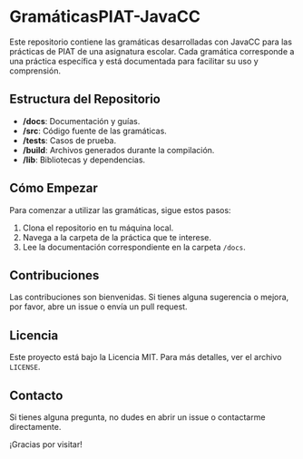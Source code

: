 # GramáticasPIAT-JavaCC

Este repositorio contiene las gramáticas desarrolladas con JavaCC para las prácticas de PIAT de una asignatura escolar. Cada gramática corresponde a una práctica específica y está documentada para facilitar su uso y comprensión.

## Estructura del Repositorio

- **/docs**: Documentación y guías.
- **/src**: Código fuente de las gramáticas.
- **/tests**: Casos de prueba.
- **/build**: Archivos generados durante la compilación.
- **/lib**: Bibliotecas y dependencias.

## Cómo Empezar

Para comenzar a utilizar las gramáticas, sigue estos pasos:

1. Clona el repositorio en tu máquina local.
2. Navega a la carpeta de la práctica que te interese.
3. Lee la documentación correspondiente en la carpeta `/docs`.

## Contribuciones

Las contribuciones son bienvenidas. Si tienes alguna sugerencia o mejora, por favor, abre un issue o envía un pull request.

## Licencia

Este proyecto está bajo la Licencia MIT. Para más detalles, ver el archivo `LICENSE`.

## Contacto

Si tienes alguna pregunta, no dudes en abrir un issue o contactarme directamente.

¡Gracias por visitar!
